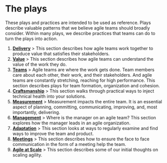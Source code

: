 
# The plays

These plays and practices are intended to be used as reference.  Plays describe valuable patterns that we believe agile teams should broadly consider. Within many plays, we describe practices that teams can do to turn the plays into action.

1. **[Delivery](https://github.com/booz-allen-hamilton/agile-playbook/blob/master/plays/1_Delivery.md)** > This section describes how agile teams work together to produce value that satisfies their stakeholders.  
1. **[Value](https://github.com/booz-allen-hamilton/agile-playbook/blob/master/plays/2_Value.md)** > This section describes how agile teams can understand the value of the work they do.
1. **[Teams](https://github.com/booz-allen-hamilton/agile-playbook/blob/master/plays/3_Teams.md)** > Agile teams are where the work gets done. Team members care about each other, their work, and their stakeholders. And agile teams are constantly stretching, reaching for high performance. This section describes plays for team formation, organization and cohesion.
1. **[Craftsmanship](https://github.com/booz-allen-hamilton/agile-playbook/blob/master/plays/4_Craftsmanship.md)** > This section walks through practical ways to inject technical health into your solutions.
1. **[Measurement](https://github.com/booz-allen-hamilton/agile-playbook/blob/master/plays/5_Measurement.md)** > Measurement impacts the entire team. It is an essential aspect of planning, committing, communicating, improving, and, most importantly, delivering.
1. **[Management](https://github.com/booz-allen-hamilton/agile-playbook/blob/master/plays/6_Management.md)** > Where is the manager on an agile team? This section explores how the manager leads in an agile organization.
1. **[Adaptation](https://github.com/booz-allen-hamilton/agile-playbook/blob/master/plays/7_Adaptation.md)** > This section looks at ways to regularly examine and find ways to improve the team and product.
1. **[Meetings](https://github.com/booz-allen-hamilton/agile-playbook/blob/master/plays/8_Meetings.md)** > This section describes how to ensure the face to face communication in the form of a meeting help the team.
1. **[Agile at Scale](https://github.com/booz-allen-hamilton/agile-playbook/blob/master/plays/9_AgileAtScale.md)** > This section describes some of our initial thoughts on scaling agility.
